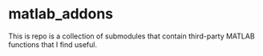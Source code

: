 # matlab_addons
This is repo is a collection of submodules that contain third-party MATLAB functions that I find useful.
